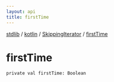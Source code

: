 ```yaml
---
layout: api
title: firstTime
---
```

[stdlib](../../index.md) / [kotlin](../index.md) / [SkippingIterator](index.md) / [firstTime](firstTime.md)

# firstTime

```
private val firstTime: Boolean
```
